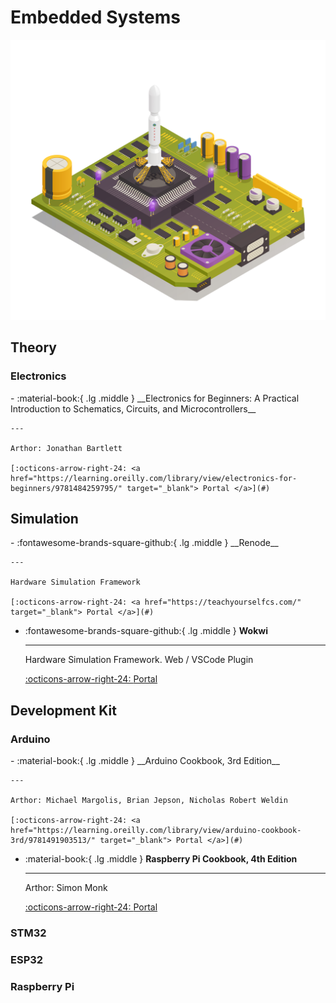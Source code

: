 # Embedded Systems

![BOARD](embedded-sys.jpg)

## Theory

### Electronics

<div class="grid cards" markdown>
-  :material-book:{ .lg .middle } __Electronics for Beginners: A Practical Introduction to Schematics, Circuits, and Microcontrollers__

    ---

    Arthor: Jonathan Bartlett

    [:octicons-arrow-right-24: <a href="https://learning.oreilly.com/library/view/electronics-for-beginners/9781484259795/" target="_blank"> Portal </a>](#)
</div>



## Simulation

<div class="grid cards" markdown>
-   :fontawesome-brands-square-github:{ .lg .middle } __Renode__

    ---

    Hardware Simulation Framework

    [:octicons-arrow-right-24: <a href="https://teachyourselfcs.com/" target="_blank"> Portal </a>](#)

-   :fontawesome-brands-square-github:{ .lg .middle } __Wokwi__

    ---

    Hardware Simulation Framework. Web / VSCode Plugin

    [:octicons-arrow-right-24: <a href="https://wokwi.com/" target="_blank"> Portal </a>](#)

</div>

## Development Kit

### Arduino

<div class="grid cards" markdown>
-  :material-book:{ .lg .middle } __Arduino Cookbook, 3rd Edition__

    ---

    Arthor: Michael Margolis, Brian Jepson, Nicholas Robert Weldin

    [:octicons-arrow-right-24: <a href="https://learning.oreilly.com/library/view/arduino-cookbook-3rd/9781491903513/" target="_blank"> Portal </a>](#)

- :material-book:{ .lg .middle } __Raspberry Pi Cookbook, 4th Edition__

    ---

    Arthor: Simon Monk

    [:octicons-arrow-right-24: <a href="https://learning.oreilly.com/library/view/raspberry-pi-cookbook/9781098130916/" target="_blank"> Portal </a>](#)
</div>

### STM32

### ESP32

### Raspberry Pi